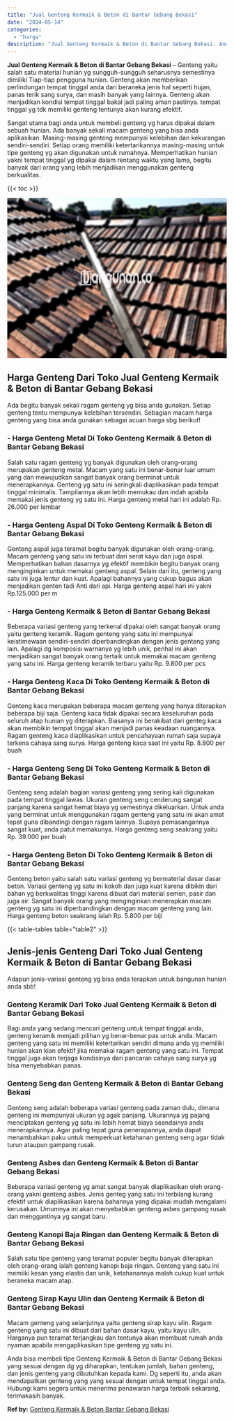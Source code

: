 ```yaml
---
title: "Jual Genteng Kermaik & Beton di Bantar Gebang Bekasi"
date: "2024-05-14"
categories: 
  - "harga"
description: "Jual Genteng Kermaik & Beton di Bantar Gebang Bekasi. Anda bisa membeli tipe Genteng Kermaik & Beton di Bantar Gebang Bekasi yang sesuai dengan dg yg diharap..."
---
```


**Jual Genteng Kermaik & Beton di Bantar Gebang Bekasi** – Genteng yaitu salah satu material hunian yg sungguh-sungguh seharusnya semestinya dimiliki Tiap-tiap pengguna hunian. Genteng akan memberikan perlindungan tempat tinggal anda dari beraneka jenis hal seperti hujan, panas terik sang surya, dan masih banyak yang lainnya. Genteng akan menjadikan kondisi tempat tinggal bakal jadi paling aman pastinya. tempat tinggal yg tdk memiliki genteng tentunya akan kurang efektif.

Sangat utama bagi anda untuk membeli genteng yg harus dipakai dalam sebuah hunian. Ada banyak sekali macam genteng yang bisa anda aplikasikan. Masing-masing genteng mempunyai kelebihan dan kekurangan sendiri-sendiri. Setiap orang memiliki ketertarikannya masing-masing untuk tipe genteng yg akan digunakan untuk rumahnya. Memperhatikan hunian yakni tempat tinggal yg dipakai dalam rentang waktu yang lama, begitu banyak dari orang yang lebih menjadikan menggunakan genteng berkualitas.

{{< toc >}}

![Jual Genteng Kermaik & Beton di Bantar Gebang Bekasi](/images/genteng-minimalis-murah22.png)

## Harga Genteng Dari Toko Jual Genteng Kermaik & Beton di Bantar Gebang Bekasi

Ada begitu banyak sekali ragam genteng yg bisa anda gunakan. Setiap genteng tentu mempunyai kelebihan tersendiri. Sebagian macam harga genteng yang bisa anda gunakan sebagai acuan harga sbg berikut!

### \- Harga Genteng Metal Di Toko Genteng Kermaik & Beton di Bantar Gebang Bekasi

Salah satu ragam genteng yg banyak digunakan oleh orang-orang merupakan genteng metal. Macam yang satu ini benar-benar luar umum yang dan mewujudkan sangat banyak orang berminat untuk menerapkannya. Genteng yg satu ini seringkali diaplikasikan pada tempat tinggal minimalis. Tampilannya akan lebih memukau dan indah apabila memakai jenis genteng yg satu ini. Harga genteng metal hari ini adalah Rp. 26.000 per lembar

### \- Harga Genteng Aspal Di Toko Genteng Kermaik & Beton di Bantar Gebang Bekasi

Genteng aspal juga teramat begitu banyak digunakan oleh orang-orang. Macam genteng yang satu ini terbuat dari serat kayu dan juga aspal. Memperhatikan bahan dasarnya yg efektif membikin begitu banyak orang menginginkan untuk memakai genteng aspal. Selain dari itu, genteng yang satu ini juga lentur dan kuat. Apalagi bahannya yang cukup bagus akan menjadikan genten tadi Anti dari api. Harga genteng aspal hari ini yakni Rp.125.000 per m

### \- Harga Genteng Kermaik & Beton di Bantar Gebang Bekasi

Beberapa variasi genteng yang terkenal dipakai oleh sangat banyak orang yaitu genteng keramik. Ragam genteng yang satu ini mempunyai keistimewaan sendiri-sendiri diperbandingkan dengan jenis genteng yang lain. Apalagi dg komposisi warnanya yg lebih unik, perihal ini akan menjadikan sangat banyak orang tertaik untuk memakai macam genteng yang satu ini. Harga genteng keramik terbaru yaitu Rp. 9.800 per pcs

### \- Harga Genteng Kaca Di Toko Genteng Kermaik & Beton di Bantar Gebang Bekasi

Genteng kaca merupakan beberapa macam genteng yang hanya diterapkan beberapa biji saja. Genteng kaca tidak dipakai secara keseluruhan pada seluruh atap hunian yg diterapkan. Biasanya ini berakibat dari genteg kaca akan membikin tempat tinggal akan menjadi panas keadaan ruangannya. Ragam genteng kaca diaplikasikan untuk pencahayaan rumah saja supaya terkena cahaya sang surya. Harga genteng kaca saat ini yaitu Rp. 8.800 per buah

### \- Harga Genteng Seng Di Toko Genteng Kermaik & Beton di Bantar Gebang Bekasi

Genteng seng adalah bagian variasi genteng yang sering kali digunakan pada tempat tinggal lawas. Ukuran genteng seng cenderung sangat panjang karena sangat hemat biaya yg semestinya dikeluarkan. Untuk anda yang berminat untuk menggunakan ragam genteng yang satu ini akan amat tepat guna dibandingi dengan ragam lainnya. Supaya pemasangannya sangat kuat, anda patut memakunya. Harga genteng seng seakrang yaitu Rp. 39.000 per buah

### \- Harga Genteng Beton Di Toko Genteng Kermaik & Beton di Bantar Gebang Bekasi

Genteng beton yaitu salah satu variasi genteng yg bermaterial dasar dasar beton. Variasi genteng yg satu ini kokoh dan juga kuat karena dibikin dari bahan yg berkwalitas tinggi karena dibuat dari material semen, pasir dan juga air. Sangat banyak orang yang menginginkan menerapkan macam genteng yg satu ini diperbandingkan dengan macam genteng yang lain. Harga genteng beton seakrang ialah Rp. 5.800 per biji

{{< table-tables table="table2" >}}

## Jenis-jenis Genteng Dari Toko Jual Genteng Kermaik & Beton di Bantar Gebang Bekasi

Adapun jenis-variasi genteng yg bisa anda terapkan untuk bangunan hunian anda sbb!

### Genteng Keramik Dari Toko Jual Genteng Kermaik & Beton di Bantar Gebang Bekasi

Bagi anda yang sedang mencari genteng untuk tempat tinggal anda, genteng keramik menjadi pilihan yg benar-benar pas untuk anda. Macam genteng yang satu ini memiliki ketertarikan sendiri dimana anda yg memiliki hunian akan kian efektif jika memakai ragam genteng yang satu ini. Tempat tinggal juga akan terjaga kondisinya dari pancaran cahaya sang surya yg bisa menyebabkan panas.

### Genteng Seng dan Genteng Kermaik & Beton di Bantar Gebang Bekasi

Genteng seng adalah beberapa variasi genteng pada zaman dulu, dimana genteng ini mempunyai ukuran yg agak panjang. Ukurannya yg pajang menciptakan genteng yg satu ini lebih hemat biaya seandainya anda menerapkannya. Agar paling tepat guna penerapannya, anda dapat menambahkan paku untuk memperkuat ketahanan genteng seng agar tidak turun ataupun gampang rusak.

### Genteng Asbes dan Genteng Kermaik & Beton di Bantar Gebang Bekasi

Beberapa variasi genteng yg amat sangat banyak diaplikasikan oleh orang-orang yakni genteng asbes. Jenis genteg yang satu ini terbilang kurang efektif untuk diaplikasikan karena bahannya yang dipakai mudah mengalami kerusakan. Umumnya ini akan menyebabkan genteng asbes gampang rusak dan menggantinya yg sangat baru.

### Genteng Kanopi Baja Ringan dan Genteng Kermaik & Beton di Bantar Gebang Bekasi

Salah satu tipe genteng yang teramat populer begitu banyak diterapkan oleh orang-orang ialah genteng kanopi baja ringan. Genteng yang satu ini memiiki kesan yang elastis dan unik, ketahanannya malah cukup kuat untuk beraneka macam atap.

### Genteng Sirap Kayu Ulin dan Genteng Kermaik & Beton di Bantar Gebang Bekasi

Macam genteng yang selanjutnya yaitu genteng sirap kayu ulin. Ragam genteng yang satu ini dibuat dari bahan dasar kayu, yaitu kayu ulin. Harganya pun teramat terjangkau dan tentunya akan membuat rumah anda nyaman apabila mengaplikasikan tipe genteng yg satu ini.

Anda bisa membeli tipe Genteng Kermaik & Beton di Bantar Gebang Bekasi yang sesuai dengan dg yg diharapkan, tentukan jumlah, bahan genteng, dan jenis genteng yang dibutuhkan kepada kami. Dg seperti itu, anda akan mendapatkan genteng yang yang sesuai dengan untuk tempat tinggal anda. Hubungi kami segera untuk menerima penawaran harga terbaik sekarang, terimakasih banyak.

**Ref by:**  [Genteng Kermaik & Beton  Bantar Gebang Bekasi](https://id.wikipedia.org/wiki/Genteng)
